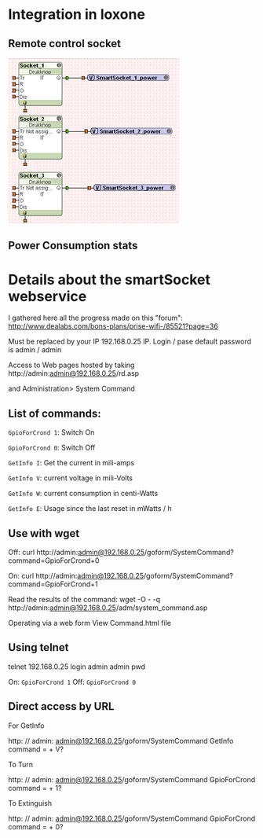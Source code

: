 # Integration in loxone

## Remote control socket

![Example on how to control the socket](img/power_control.png)

## Power Consumption stats



# Details about the smartSocket webservice

I gathered here all the progress made on this "forum": http://www.dealabs.com/bons-plans/prise-wifi-/85521?page=36

Must be replaced by your IP 192.168.0.25 IP. Login / pase default password is admin / admin

Access to Web pages hosted by taking
http://admin:admin@192.168.0.25/rd.asp

and Administration> System Command

## List of commands:

`GpioForCrond 1`: Switch On

`GpioForCrond 0`: Switch Off

`GetInfo I`: Get the current in mili-amps

`GetInfo V`: current voltage in mili-Volts

`GetInfo W`: current consumption in centi-Watts

`GetInfo E`: Usage since the last reset in mWatts / h

## Use with wget
Off:
    curl http://admin:admin@192.168.0.25/goform/SystemCommand?command=GpioForCrond+0

On:
    curl http://admin:admin@192.168.0.25/goform/SystemCommand?command=GpioForCrond+1

Read the results of the command: wget -O - -q http://admin:admin@192.168.0.25/adm/system_command.asp

Operating via a web form
View Command.html file

## Using telnet

telnet 192.168.0.25 login admin admin pwd

On: `GpioForCrond 1`
Off: `GpioForCrond 0`


## Direct access by URL
For GetInfo

http: // admin: admin@192.168.0.25/goform/SystemCommand GetInfo command = + V?

To Turn

http: // admin: admin@192.168.0.25/goform/SystemCommand GpioForCrond command = + 1?

To Extinguish

http: // admin: admin@192.168.0.25/goform/SystemCommand GpioForCrond command = + 0?
